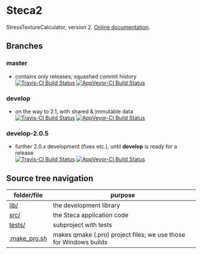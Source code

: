 # Steca2
StressTextureCalculator, version 2. [Online documentation](https://scgmlz.github.io/Steca2/).

## Branches

### master

* contains only releases; squashed commit history \
  [![Travis-CI Build Status](https://travis-ci.org/scgmlz/Steca2.svg?branch=master)](https://travis-ci.org/scgmlz/Steca2)
  [![AppVeyor-CI Build Status](https://ci.appveyor.com/api/projects/status/github/scgmlz/steca2?branch=master&svg=true)](https://ci.appveyor.com/project/jwuttke/steca2)

### develop

* on the way to 2.1, with shared & immutable data \
  [![Travis-CI Build Status](https://travis-ci.org/scgmlz/Steca2.svg?branch=develop)](https://travis-ci.org/scgmlz/Steca2)
  [![AppVeyor-CI Build Status](https://ci.appveyor.com/api/projects/status/github/scgmlz/steca2?branch=develop&svg=true)](https://ci.appveyor.com/project/jwuttke/steca2)

### develop-2.0.5

* further 2.0.x development (fixes etc.), until **develop** is ready for a release \
  [![Travis-CI Build Status](https://travis-ci.org/scgmlz/Steca2.svg?branch=develop-2.0.5)](https://travis-ci.org/scgmlz/Steca2)
  [![AppVeyor-CI Build Status](https://ci.appveyor.com/api/projects/status/github/scgmlz/steca2?branch=develop-2.0.5&svg=true)](https://ci.appveyor.com/project/jwuttke/steca2)

## Source tree navigation

folder/file | purpose
---         | ---
[lib/](lib/)            | the development library
[src/](src/)            | the Steca application code
[tests/](tests/)        | subproject with tests
[.make_pro.sh](.make_pro.sh) | makes qmake (.pro) project files; we use those for Windows builds

